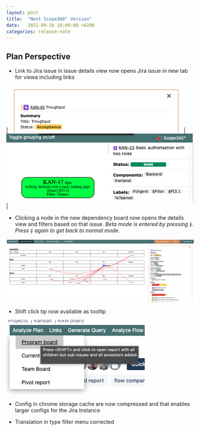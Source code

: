 ```yaml
---
layout: post
title:  "Next Scope360° Version"
date:   2021-09-26 16:00:08 +0200
categories: release-note
---
```

## Plan Perspective

- Link to Jira issue in issue details view now opens Jira issue in new tab for viewa including links

|![release-note-large](/assets/images/release-notes/20210926-01.png)|![release-note-large](/assets/images/release-notes/20210926-02.png)|

- Clicking a node in the new dependency board now opens the details view and filters based on that issue. _Beta mode is entered by pressing `§`. Press `§` again to get back to normal mode._

![dependency-view](/assets/images/release-notes/20210926-03.png)

- Shift click tip now available as tooltip

![release-note](/assets/images/release-notes/20210926-04.png)

- Config in chrome storage cache are now compressed and that enables larger configs for the Jira Instance

- Translation in type filter menu corrected
